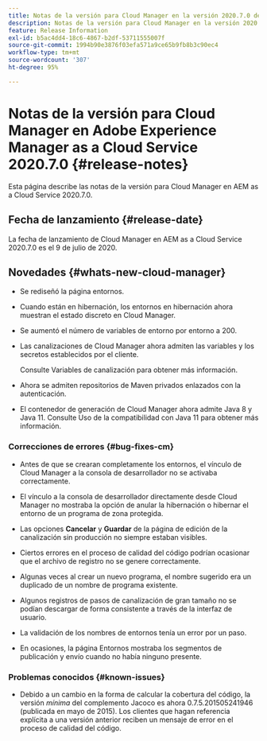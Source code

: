 ```yaml
---
title: Notas de la versión para Cloud Manager en la versión 2020.7.0 de AEM as a Cloud Service
description: Notas de la versión para Cloud Manager en la versión 2020.7.0 de AEM as a Cloud Service
feature: Release Information
exl-id: b5ac4dd4-18c6-4867-b2df-53711555007f
source-git-commit: 1994b90e3876f03efa571a9ce65b9fb8b3c90ec4
workflow-type: tm+mt
source-wordcount: '307'
ht-degree: 95%

---
```


# Notas de la versión para Cloud Manager en Adobe Experience Manager as a Cloud Service 2020.7.0 {#release-notes}

Esta página describe las notas de la versión para Cloud Manager en AEM as a Cloud Service 2020.7.0.

## Fecha de lanzamiento {#release-date}

La fecha de lanzamiento de Cloud Manager en AEM as a Cloud Service 2020.7.0 es el 9 de julio de 2020.

## Novedades {#whats-new-cloud-manager}

* Se rediseñó la página entornos.

* Cuando están en hibernación, los entornos en hibernación ahora muestran el estado discreto en Cloud Manager.

* Se aumentó el número de variables de entorno por entorno a 200.

* Las canalizaciones de Cloud Manager ahora admiten las variables y los secretos establecidos por el cliente.

  Consulte Variables de canalización para obtener más información.

* Ahora se admiten repositorios de Maven privados enlazados con la autenticación.

* El contenedor de generación de Cloud Manager ahora admite Java 8 y Java 11.
Consulte Uso de la compatibilidad con Java 11 para obtener más información.

### Correcciones de errores {#bug-fixes-cm}

* Antes de que se crearan completamente los entornos, el vínculo de Cloud Manager a la consola de desarrollador no se activaba correctamente.

* El vínculo a la consola de desarrollador directamente desde Cloud Manager no mostraba la opción de anular la hibernación o hibernar el entorno de un programa de zona protegida.

* Las opciones **Cancelar** y **Guardar** de la página de edición de la canalización sin producción no siempre estaban visibles.

* Ciertos errores en el proceso de calidad del código podrían ocasionar que el archivo de registro no se genere correctamente.

* Algunas veces al crear un nuevo programa, el nombre sugerido era un duplicado de un nombre de programa existente.

* Algunos registros de pasos de canalización de gran tamaño no se podían descargar de forma consistente a través de la interfaz de usuario.

* La validación de los nombres de entornos tenía un error por un paso.

* En ocasiones, la página Entornos mostraba los segmentos de publicación y envío cuando no había ninguno presente.

### Problemas conocidos {#known-issues}

* Debido a un cambio en la forma de calcular la cobertura del código, la versión *mínima* del complemento Jacoco es ahora 0.7.5.201505241946 (publicada en mayo de 2015). Los clientes que hagan referencia explícita a una versión anterior reciben un mensaje de error en el proceso de calidad del código.
